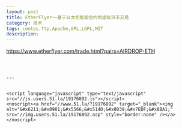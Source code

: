 ```yaml
---
layout: post
title: EtherFlyer——基于以太坊智能合约的虚拟货币交易 
category: 技术
tags: centos,ftp,Apache,GPL,LGPL,MIT
description: 
---
```


https://www.etherflyer.com/trade.html?pairs=AIRDROP-ETH


```



---


<script language="javascript" type="text/javascript" src="//js.users.51.la/19176892.js"></script>
<noscript><a href="//www.51.la/?19176892" target="_blank"><img alt="&#x6211;&#x8981;&#x5566;&#x514D;&#x8D39;&#x7EDF;&#x8BA1;" src="//img.users.51.la/19176892.asp" style="border:none" /></a></noscript>

